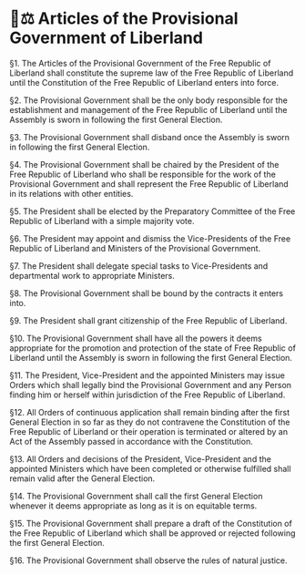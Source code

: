 # 👨⚖ Articles of the Provisional Government of Liberland

§1. The Articles of the Provisional Government of the Free Republic of Liberland shall constitute the supreme law of the Free Republic of Liberland until the Constitution of the Free Republic of Liberland enters into force.

§2. The Provisional Government shall be the only body responsible for the establishment and management of the Free Republic of Liberland until the Assembly is sworn in following the first General Election.

§3. The Provisional Government shall disband once the Assembly is sworn in following the first General Election.

§4. The Provisional Government shall be chaired by the President of the Free Republic of Liberland who shall be responsible for the work of the Provisional Government and shall represent the Free Republic of Liberland in its relations with other entities.

§5. The President shall be elected by the Preparatory Committee of the Free Republic of Liberland with a simple majority vote.

§6. The President may appoint and dismiss the Vice-Presidents of the Free Republic of Liberland and Ministers of the Provisional Government.

§7. The President shall delegate special tasks to Vice-Presidents and departmental work to appropriate Ministers.

§8. The Provisional Government shall be bound by the contracts it enters into.

§9. The President shall grant citizenship of the Free Republic of Liberland.

§10. The Provisional Government shall have all the powers it deems appropriate for the promotion and protection of the state of Free Republic of Liberland until the Assembly is sworn in following the first General Election.

§11. The President, Vice-President and the appointed Ministers may issue Orders which shall legally bind the Provisional Government and any Person finding him or herself within jurisdiction of the Free Republic of Liberland.

§12. All Orders of continuous application shall remain binding after the first General Election in so far as they do not contravene the Constitution of the Free Republic of Liberland or their operation is terminated or altered by an Act of the Assembly passed in accordance with the Constitution.

§13. All Orders and decisions of the President, Vice-President and the appointed Ministers which have been completed or otherwise fulfilled shall remain valid after the General Election.

§14. The Provisional Government shall call the first General Election whenever it deems appropriate as long as it is on equitable terms.

§15. The Provisional Government shall prepare a draft of the Constitution of the Free Republic of Liberland which shall be approved or rejected following the first General Election.

§16. The Provisional Government shall observe the rules of natural justice.
